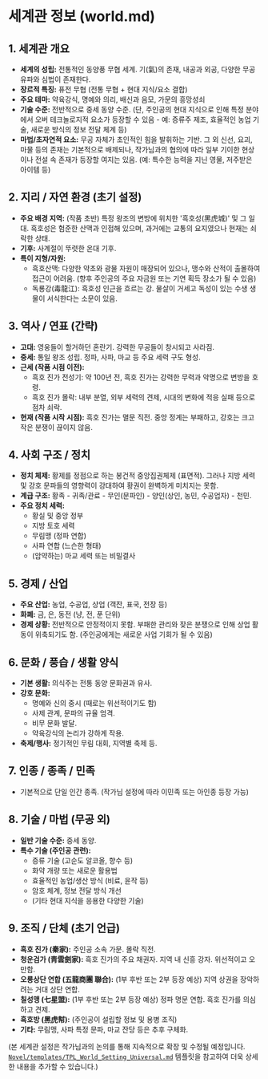 # 세계관 정보 (world.md)

## 1. 세계관 개요

*   **세계의 성립:** 전통적인 동양풍 무협 세계. 기(氣)의 존재, 내공과 외공, 다양한 무공 유파와 심법이 존재한다.
*   **장르적 특징:** 퓨전 무협 (전통 무협 + 현대 지식/요소 결합)
*   **주요 테마:** 약육강식, 명예와 의리, 배신과 음모, 가문의 흥망성쇠
*   **기술 수준:** 전반적으로 중세 동양 수준. (단, 주인공의 현대 지식으로 인해 특정 분야에서 오버 테크놀로지적 요소가 등장할 수 있음 - 예: 증류주 제조, 효율적인 농업 기술, 새로운 방식의 정보 전달 체계 등)
*   **마법/초자연적 요소:** 무공 자체가 초인적인 힘을 발휘하는 기반. 그 외 신선, 요괴, 마물 등의 존재는 기본적으로 배제되나, 작가님과의 협의에 따라 일부 기이한 현상이나 전설 속 존재가 등장할 여지는 있음. (예: 특수한 능력을 지닌 영물, 저주받은 아이템 등)

## 2. 지리 / 자연 환경 (초기 설정)

*   **주요 배경 지역:** (작품 초반) 특정 왕조의 변방에 위치한 '흑호성(黑虎城)' 및 그 일대. 흑호성은 험준한 산맥과 인접해 있으며, 과거에는 교통의 요지였으나 현재는 쇠락한 상태.
*   **기후:** 사계절이 뚜렷한 온대 기후.
*   **특이 지형/자원:**
    *   흑호산맥: 다양한 약초와 광물 자원이 매장되어 있으나, 맹수와 산적이 출몰하여 접근이 어려움. (향후 주인공의 주요 자금원 또는 기연 획득 장소가 될 수 있음)
    *   독룡강(毒龍江): 흑호성 인근을 흐르는 강. 물살이 거세고 독성이 있는 수생 생물이 서식한다는 소문이 있음.

## 3. 역사 / 연표 (간략)

*   **고대:** 영웅들이 할거하던 혼란기. 강력한 무공들이 창시되고 사라짐.
*   **중세:** 통일 왕조 성립. 정파, 사파, 마교 등 주요 세력 구도 형성.
*   **근세 (작품 시점 이전):**
    *   흑호 진가 전성기: 약 100년 전, 흑호 진가는 강력한 무력과 악명으로 변방을 호령.
    *   흑호 진가 몰락: 내부 분열, 외부 세력의 견제, 시대의 변화에 적응 실패 등으로 점차 쇠락.
*   **현재 (작품 시작 시점):** 흑호 진가는 멸문 직전. 중앙 정계는 부패하고, 강호는 크고 작은 분쟁이 끊이지 않음.

## 4. 사회 구조 / 정치

*   **정치 체제:** 황제를 정점으로 하는 봉건적 중앙집권체제 (표면적). 그러나 지방 세력 및 강호 문파들의 영향력이 강대하여 황권이 완벽하게 미치지는 못함.
*   **계급 구조:** 황족 - 귀족/관료 - 무인(문파인) - 양인(상인, 농민, 수공업자) - 천민.
*   **주요 정치 세력:**
    *   황실 및 중앙 정부
    *   지방 토호 세력
    *   무림맹 (정파 연합)
    *   사파 연합 (느슨한 형태)
    *   (암약하는) 마교 세력 또는 비밀결사

## 5. 경제 / 산업

*   **주요 산업:** 농업, 수공업, 상업 (객잔, 표국, 전장 등)
*   **화폐:** 금, 은, 동전 (냥, 전, 푼 단위)
*   **경제 상황:** 전반적으로 안정적이지 못함. 부패한 관리와 잦은 분쟁으로 인해 상업 활동이 위축되기도 함. (주인공에게는 새로운 사업 기회가 될 수 있음)

## 6. 문화 / 풍습 / 생활 양식

*   **기본 생활:** 의식주는 전통 동양 문화권과 유사.
*   **강호 문화:**
    *   명예와 신의 중시 (때로는 위선적이기도 함)
    *   사제 관계, 문파의 규율 엄격.
    *   비무 문화 발달.
    *   약육강식의 논리가 강하게 작용.
*   **축제/행사:** 정기적인 무림 대회, 지역별 축제 등.

## 7. 인종 / 종족 / 민족

*   기본적으로 단일 인간 종족. (작가님 설정에 따라 이민족 또는 아인종 등장 가능)

## 8. 기술 / 마법 (무공 외)

*   **일반 기술 수준:** 중세 동양.
*   **특수 기술 (주인공 관련):**
    *   증류 기술 (고순도 알코올, 향수 등)
    *   화약 개량 또는 새로운 활용법
    *   효율적인 농업/생산 방식 (비료, 윤작 등)
    *   암호 체계, 정보 전달 방식 개선
    *   (기타 현대 지식을 응용한 다양한 기술)

## 9. 조직 / 단체 (초기 언급)

*   **흑호 진가 (秦家):** 주인공 소속 가문. 몰락 직전.
*   **청운검가 (靑雲劍家):** 흑호 진가의 주요 채권자. 지역 내 신흥 강자. 위선적이고 오만함.
*   **오룡상단 연합 (五龍商團 聯合):** (1부 후반 또는 2부 등장 예상) 지역 상권을 장악하려는 거대 상단 연합.
*   **칠성맹 (七星盟):** (1부 후반 또는 2부 등장 예상) 정파 명문 연합. 흑호 진가를 의심하고 견제.
*   **흑호방 (黑虎幇):** (주인공이 설립할 정보 및 용병 조직)
*   **기타:** 무림맹, 사파 특정 문파, 마교 잔당 등은 추후 구체화.

(본 세계관 설정은 작가님과의 논의를 통해 지속적으로 확장 및 수정될 예정입니다. [`Novel/templates/TPL_World_Setting_Universal.md`](Novel/templates/TPL_World_Setting_Universal.md) 템플릿을 참고하여 더욱 상세한 내용을 추가할 수 있습니다.)